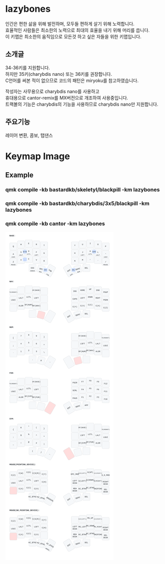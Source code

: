 # lazybones

인간은 편한 삶을 위해 발전하며, 모두들 편하게 살기 위해 노력합니다.  
효율적인 사람들은 최소한의 노력으로 최대의 효율을 내기 위해 머리를 씁니다.  
이 키맵은 최소한의 움직임으로 모든것 하고 싶은 자들을 위한 키맵입니다.

## 소개글

34-36키를 지원합니다.  
하지만 35키(charybdis nano) 또는 36키를 권장합니다.  
C언어를 써본 적이 없으므로 코드의 패턴은 miryoku를 참고하였습니다.

작성자는 사무용으로 charybdis nano를 사용하고  
휴대용으로 cantor-remix를 MX버전으로 개조하여 사용중입니다.  
트랙볼의 기능은 charybdis의 기능을 사용하므로 charybdis nano만 지원합니다.  

## 주요기능

레이어 변환, 콤보, 탭댄스

###

# Keymap Image

## Example

### qmk compile -kb bastardkb/skeletyl/blackpill -km lazybones

### qmk compile -kb bastardkb/charybdis/3x5/blackpill -km lazybones

### qmk compile -kb cantor -km lazybones

<!-- ### qmk compile -kb bastardkb/skeletyl/blackpill -km lazybones -e DOUBLE_B=yes -->
<!-- ### qmk compile -kb bastardkb/charybdis/3x5/blackpill -km lazybones -e DOUBLE_B=yes -->

![keymap image](/users/lazybones/docs/freerer2.svg)
